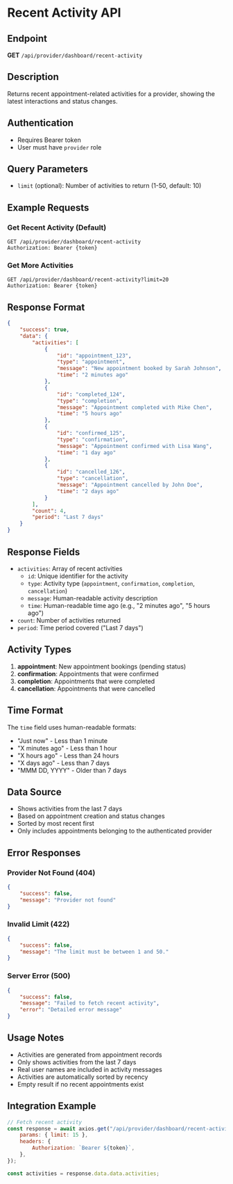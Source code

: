 # Recent Activity API

## Endpoint

**GET** `/api/provider/dashboard/recent-activity`

## Description

Returns recent appointment-related activities for a provider, showing the latest interactions and status changes.

## Authentication

-   Requires Bearer token
-   User must have `provider` role

## Query Parameters

-   `limit` (optional): Number of activities to return (1-50, default: 10)

## Example Requests

### Get Recent Activity (Default)

```
GET /api/provider/dashboard/recent-activity
Authorization: Bearer {token}
```

### Get More Activities

```
GET /api/provider/dashboard/recent-activity?limit=20
Authorization: Bearer {token}
```

## Response Format

```json
{
    "success": true,
    "data": {
        "activities": [
            {
                "id": "appointment_123",
                "type": "appointment",
                "message": "New appointment booked by Sarah Johnson",
                "time": "2 minutes ago"
            },
            {
                "id": "completed_124",
                "type": "completion",
                "message": "Appointment completed with Mike Chen",
                "time": "5 hours ago"
            },
            {
                "id": "confirmed_125",
                "type": "confirmation",
                "message": "Appointment confirmed with Lisa Wang",
                "time": "1 day ago"
            },
            {
                "id": "cancelled_126",
                "type": "cancellation",
                "message": "Appointment cancelled by John Doe",
                "time": "2 days ago"
            }
        ],
        "count": 4,
        "period": "Last 7 days"
    }
}
```

## Response Fields

-   `activities`: Array of recent activities
    -   `id`: Unique identifier for the activity
    -   `type`: Activity type (`appointment`, `confirmation`, `completion`, `cancellation`)
    -   `message`: Human-readable activity description
    -   `time`: Human-readable time ago (e.g., "2 minutes ago", "5 hours ago")
-   `count`: Number of activities returned
-   `period`: Time period covered ("Last 7 days")

## Activity Types

1. **appointment**: New appointment bookings (pending status)
2. **confirmation**: Appointments that were confirmed
3. **completion**: Appointments that were completed
4. **cancellation**: Appointments that were cancelled

## Time Format

The `time` field uses human-readable formats:

-   "Just now" - Less than 1 minute
-   "X minutes ago" - Less than 1 hour
-   "X hours ago" - Less than 24 hours
-   "X days ago" - Less than 7 days
-   "MMM DD, YYYY" - Older than 7 days

## Data Source

-   Shows activities from the last 7 days
-   Based on appointment creation and status changes
-   Sorted by most recent first
-   Only includes appointments belonging to the authenticated provider

## Error Responses

### Provider Not Found (404)

```json
{
    "success": false,
    "message": "Provider not found"
}
```

### Invalid Limit (422)

```json
{
    "success": false,
    "message": "The limit must be between 1 and 50."
}
```

### Server Error (500)

```json
{
    "success": false,
    "message": "Failed to fetch recent activity",
    "error": "Detailed error message"
}
```

## Usage Notes

-   Activities are generated from appointment records
-   Only shows activities from the last 7 days
-   Real user names are included in activity messages
-   Activities are automatically sorted by recency
-   Empty result if no recent appointments exist

## Integration Example

```javascript
// Fetch recent activity
const response = await axios.get("/api/provider/dashboard/recent-activity", {
    params: { limit: 15 },
    headers: {
        Authorization: `Bearer ${token}`,
    },
});

const activities = response.data.data.activities;
```
